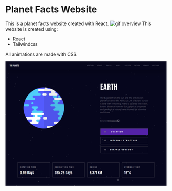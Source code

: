 # Planet Facts Website
This is a planet facts website created with React.
![gif overview](https://github.com/NureddinFarzaliyev/planet-facts/blob/master/public/overview-gif.gif)
This website is created using:
- React
- Tailwindcss

All animations are made with CSS.

![image overview](https://github.com/NureddinFarzaliyev/planet-facts/blob/master/public/overview.png)
